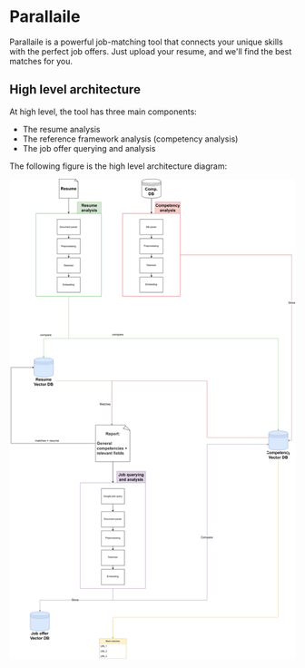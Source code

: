 
# Parallaile

Parallaile is a powerful job-matching tool that connects your unique skills with the perfect job offers. Just upload your resume, and we'll find the best matches for you.


## High level architecture
At high level, the tool has three main components:
- The resume analysis
- The reference framework analysis (competency analysis)
- The job offer querying and analysis

The following figure is the high level architecture diagram:

![Logo](figures/high_level_diagramme.drawio.svg)


